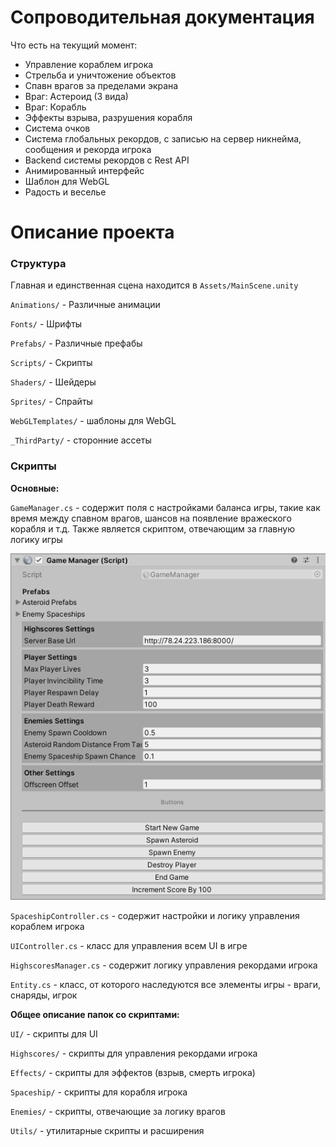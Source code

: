 # Сопроводительная документация

Что есть на текущий момент:
- Управление кораблем игрока
- Стрельба и уничтожение объектов
- Спавн врагов за пределами экрана
- Враг: Астероид (3 вида)
- Враг: Корабль
- Эффекты взрыва, разрушения корабля
- Система очков
- Система глобальных рекордов, с записью на сервер никнейма, сообщения и рекорда игрока
- Backend системы рекордов с Rest API
- Анимированный интерфейс
- Шаблон для WebGL
- Радость и веселье

# Описание проекта

### Структура

Главная и единственная сцена находится в `Assets/MainScene.unity`

`Animations/` - Различные анимации

`Fonts/` - Шрифты

`Prefabs/` - Различные префабы

`Scripts/` - Скрипты

`Shaders/` - Шейдеры

`Sprites/` - Спрайты

`WebGLTemplates/` - шаблоны для WebGL

`_ThirdParty/` - сторонние ассеты

### Скрипты

**Основные:**

`GameManager.cs` - содержит поля с настройками баланса игры, такие как время между спавном врагов, шансов на появление вражеского корабля и т.д.
Также является скриптом, отвечающим за главную логику игры

![GameManager preview](images/docs1.png)

`SpaceshipController.cs` - содержит настройки и логику управления кораблем игрока

`UIController.cs` - класс для управления всем UI в игре

`HighscoresManager.cs` - содержит логику управления рекордами игрока

`Entity.cs` - класс, от которого наследуются все элементы игры - враги, снаряды, игрок

**Общее описание папок со скриптами:**


`UI/` - скрипты для UI

`Highscores/` - скрипты для управления рекордами игрока

`Effects/` - скрипты для эффектов (взрыв, смерть игрока)

`Spaceship/` - скрипты для корабля игрока

`Enemies/` - скрипты, отвечающие за логику врагов

`Utils/` - утилитарные скрипты и расширения
